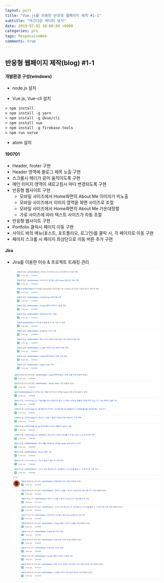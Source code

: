 ```yaml
---
layout: post
title: "Vue.js를 이용한 반응형 웹페이지 제작 #1-1"
subtitle: "마크다운 에디터 넣기"
date: 2019-07-01 18:00:00 +0900
categories: pro
tags: ResponsiveWeb
comments: true
---
```


## 반응형 웹페이지 제작(blog) #1-1



#### 개발환경 구성(windows)

- node.js 설치 

- Vue.js, Vue-cli 설치

```
> npm install
> npm install -g yarn
> npm install -g @vue/cli
> npm install vue
> npm install -g firebase-tools
> npm run serve
```

- atom 설치


    
#### 190701


- Header, footer 구현
- Header 영역에 블로그 제목 노출 구현
- 스크롤시 헤더가 같이 움직이도록 구현
- 메인 이미지 영역이 새로고침시 마다 변경되도록 구현
- 반응형 웹사이트 구현
    - 모바일 사이즈에서 Home화면의 About Me 이미지가 미노출
    - 모바일 사이즈에서 이미지 영역을 화면 사이즈로 조절
    - 모바일 사이즈에서 Home화면의 About Me 가운데정렬
    - 가로 사이즈에 따라 텍스트 사이즈가 자동 조절
- 반응형 웹사이트 구현
- Portfolio 클릭시 페이지 이동 구현
- 사이드 바의 메뉴(포스트, 포트폴리오, 로그인)를 클릭 시, 각 페이지로 이동 구현
- 페이지 스크롤 시 페이지 최상단으로 이동 버튼 추가 구현



#### Jira

- Jira를 이용한 이슈 & 프로젝트 트래킹 관리

    ![jira1](/img/in-post/jira1.png)
    ![jira2](/img/in-post/jira2.png)
    ![jira3](/img/in-post/jira3.png)
